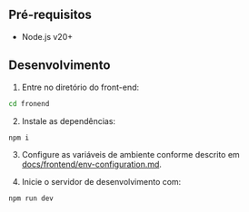 ## Pré-requisitos  

- Node.js v20+

## Desenvolvimento

1. Entre no diretório do front-end:

```bash
cd fronend
```

2. Instale as dependências:

```bash
npm i
```

3. Configure as variáveis de ambiente conforme descrito em [docs/frontend/env-configuration.md](env-configuration.md).

4. Inicie o servidor de desenvolvimento com:

```bash
npm run dev
```
